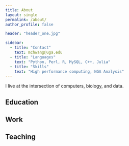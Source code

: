 ```yaml
---
title: About
layout: single
permalink: /about/
author_profile: false

header: "header_one.jpg"

sidebar:
  - title: "Contact"
    text: mchwang@uga.edu
  - title: "Languages"
    text: "Python, Perl, R, MySQL, C++, Julia"
  - title: "Skills"
    text: "High performance computing, NGA Analysis"
---
```


I live at the intersection of computers, biology, and data. 

## Education


## Work


## Teaching
